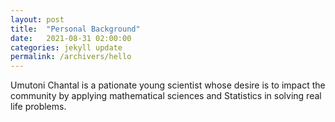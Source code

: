 ```yaml
---
layout: post
title:  "Personal Background"
date:   2021-08-31 02:00:00
categories: jekyll update
permalink: /archivers/hello
---
```


Umutoni Chantal  is a pationate young scientist whose desire is to impact the community by applying mathematical sciences and Statistics in solving real life problems. 

